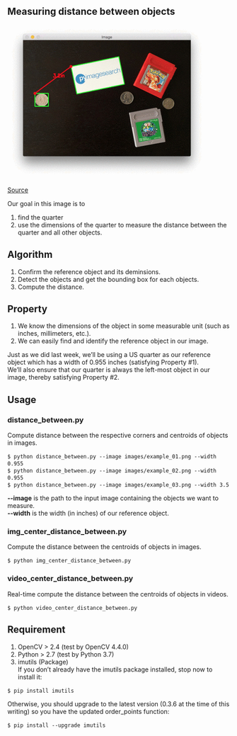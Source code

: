 ## Measuring distance between objects

![distance_between_objects_result_01.gif](https://github.com/HugoNip/DistanceBetweenObjects_Python/blob/master/images/distance_between_objects_result_01.gif)

[Source](https://www.pyimagesearch.com/2016/04/04/measuring-distance-between-objects-in-an-image-with-opencv/)  

Our goal in this image is to 
1. find the quarter
2. use the dimensions of the quarter to measure the distance between the quarter and all other objects.

## Algorithm
1. Confirm the reference object and its deminsions.  
2. Detect the objects and get the bounding box for each objects.  
3. Compute the distance.  

## Property
1. We know the dimensions of the object in some measurable unit (such as inches, millimeters, etc.).  
2. We can easily find and identify the reference object in our image.  

Just as we did last week, we’ll be using a US quarter 
as our reference object which has a width of 0.955 inches (satisfying Property #1).  
We’ll also ensure that our quarter is always the left-most object in our image,
thereby satisfying Property #2.

## Usage
### distance_between.py
Compute distance between the respective corners and centroids of objects in images.  
```
$ python distance_between.py --image images/example_01.png --width 0.955
$ python distance_between.py --image images/example_02.png --width 0.955
$ python distance_between.py --image images/example_03.png --width 3.5
```
**--image** is the path to the input image containing the objects we want to measure.  
**--width** is the width (in inches) of our reference object.  

### img_center_distance_between.py
Compute the distance between the centroids of objects in images.  
```
$ python img_center_distance_between.py
```

### video_center_distance_between.py
Real-time compute the distance between the centroids of objects in videos.  
```
$ python video_center_distance_between.py
```

## Requirement
1. OpenCV > 2.4 (test by OpenCV 4.4.0)  
2. Python > 2.7 (test by Python 3.7)  
3. imutils (Package)  
If you don’t already have the imutils package installed, stop now to install it:  
```
$ pip install imutils

```
Otherwise, you should upgrade to the latest version 
(0.3.6  at the time of this writing) so you have the updated order_points function:  
```
$ pip install --upgrade imutils
```
